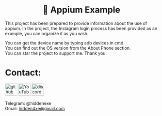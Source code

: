 <div align="center">
  <h1>📱 Appium Example</h1>
</div>

This project has been prepared to provide information about the use of appium. In the project, the Instagram login process has been provided as an example, you can organize it as you wish.

You can get the device name by typing adb devices in cmd.
<br>
You can find out the OS version from the About Phone section.
<br>
You can star the project to support me. Thank you
 
# Contact:

[<img src='https://cdn.jsdelivr.net/npm/simple-icons@3.0.1/icons/github.svg' alt='github' height='40'>](https://github.com/hiddenexee)  [<img src='https://cdn.jsdelivr.net/npm/simple-icons@3.0.1/icons/youtube.svg' alt='YouTube' height='40'>](https://www.youtube.com/@hidden4xe)  [<img src='https://cdn.jsdelivr.net/npm/simple-icons@3.0.1/icons/discord.svg' alt='discord' height='40'>](https://discord.com/users/1213658859185381387)


Telegram: @hiddenexe
<br>
Gmail: hidden4xe@gmail.com
 
